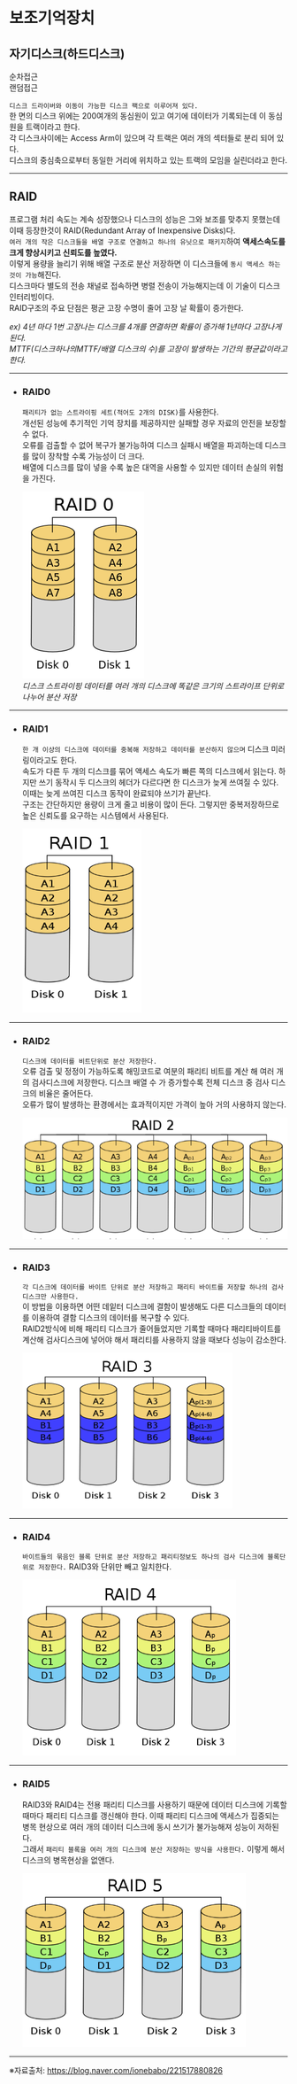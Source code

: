 # 보조기억장치

## 자기디스크(하드디스크)

순차접근  
랜덤접근

`디스크 드라이버와 이동이 가능한 디스크 팩으로 이루어져 있다.`  
한 면의 디스크 위에는 200여개의 동심원이 있고 여기에 데이터가 기록되는데 이 동심원을 트랙이라고 한다.  
각 디스크사이에는 Access Arm이 있으며 각 트랙은 여러 개의 섹터들로 분리 되어 있다.  
디스크의 중심축으로부터 동일한 거리에 위치하고 있는 트랙의 모임을 실린더라고 한다.

---

## RAID

프로그램 처리 속도는 계속 성장했으나 디스크의 성능은 그와 보조를 맞추지 못했는데 이때 등장한것이 RAID(Redundant Array of Inexpensive Disks)다.  
`여러 개의 작은 디스크들을 배열 구조로 연결하고 하나의 유닛으로 패키지`하여 **액세스속도를 크게 향상시키고 신뢰도를 높였다.**  
이렇게 용량을 늘리기 위해 배열 구조로 분산 저장하면 이 디스크들에 `동시 액세스 하는 것이 가능`해진다.  
디스크마다 별도의 전송 채널로 접속하면 병렬 전송이 가능해지는데 이 기술이 디스크 인터리빙이다.  
RAID구조의 주요 단점은 평균 고장 수명이 줄어 고장 날 확률이 증가한다.

_ex) 4년 마다 1번 고장나는 디스크를 4개를 연결하면 확률이 증가해 1년마다 고장나게 된다._  
_MTTF(디스크하나의MTTF/배열 디스크의 수)를 고장이 발생하는 기간의 평균값이라고 한다._

---

- ### RAID0

  `패리티가 없는 스트라이핑 세트(적어도 2개의 DISK)`를 사용한다.  
  개선된 성능에 추기적인 기억 장치를 제공하지만 실패할 경우 자료의 안전을 보장할 수 없다.  
  오류를 검출할 수 없어 복구가 불가능하여 디스크 실패시 배열을 파괴하는데 디스크를 많이 장착할 수록 가능성이 더 크다.  
  배열에 디스크를 많이 넣을 수록 높은 대역을 사용할 수 있지만 데이터 손실의 위험을 가진다.

  <img src="./imgs/RAID0.png"></img>  
  _디스크 스트라이핑 데이터를 여러 개의 디스크에 똑같은 크기의 스트라이프 단위로 나누어 분산 저장_

---

- ### RAID1

  `한 개 이상의 디스크에 데이터를 중복해 저장하고 데이터를 분산하지 않으며` 디스크 미러링이라고도 한다.  
  속도가 다른 두 개의 디스크를 묶어 액세스 속도가 빠른 쪽의 디스크에서 읽는다. 하지만 쓰기 동작시 두 디스크의 헤더가 다르다면 한 디스크가 늦게 쓰여질 수 있다. 이때는 늦게 쓰여진 디스크 동작이 완료되야 쓰기가 끝난다.  
  구조는 간단하지만 용량이 크게 줄고 비용이 많이 든다. 그렇지만 중복저장하므로 높은 신뢰도를 요구하는 시스템에서 사용된다.

  <img src="./imgs/RAID1.png"></img>

---

- ### RAID2

  `디스크에 데이터를 비트단위로 분산 저장한다.`  
  오류 검출 및 정정이 가능하도록 해밍코드로 여분의 패리티 비트를 계산 해 여러 개의 검사디스크에 저장한다. 디스크 배열 수 가 증가할수록 전체 디스크 중 검사 디스크의 비율은 줄어든다.  
  오류가 많이 발생하는 환경에서는 효과적이지만 가격이 높아 거의 사용하지 않는다.

  <img src="./imgs/RAID2.png"></img>

---

- ### RAID3

  `각 디스크에 데이터를 바이트 단위로 분산 저장하고 패리티 바이트를 저장할 하나의 검사 디스크만 사용한다.`  
  이 방법을 이용하면 어떤 데잍터 디스크에 결함이 발생해도 다른 디스크들의 데이터를 이용하여 결함 디스크의 데이터를 복구할 수 있다.  
  RAID2방식에 비해 패리티 디스크가 줄어들었지만 기록할 때마다 패리티바이트를 계산해 검사디스크에 넣어야 해서 패리티를 사용하지 않을 때보다 성능이 감소한다.

  <img src="./imgs/RAID3.png"></img>

---

- ### RAID4

  `바이트들의 묶음인 블록 단위로 분산 저장하고 패리티정보도 하나의 검사 디스크에 블록단위로 저장한다.` RAID3와 단위만 빼고 일치한다.

  <img src="./imgs/RAID4.png"></img>

---

- ### RAID5

  RAID3와 RAID4는 전용 패리티 디스크를 사용하기 때문에 데이터 디스크에 기록할 때마다 패리티 디스크를 갱신해야 한다. 이때 패리티 디스크에 액세스가 집중되는 병목 현상으로 여러 개의 데이터 디스크에 동시 쓰기가 불가능해져 성능이 저하된다.  
  그래서 `패리티 블록을 여러 개의 디스크에 분산 저장하는 방식을 사용한다.` 이렇게 해서 디스크의 병목현상을 없앤다.

  <img src="./imgs/RAID5.png"></img>

---

※자료출처: https://blog.naver.com/ionebabo/221517880826

